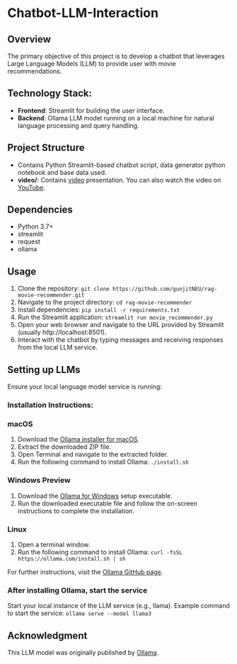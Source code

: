 # Chatbot-LLM-Interaction

## Overview
The primary objective of this project is to develop a chatbot that leverages Large Language Models (LLM) to provide user with movie recommendations.

## Technology Stack:
- **Frontend**: Streamlit for building the user interface.
- **Backend**: Ollama LLM model running on a local machine for natural language processing and query handling.

## Project Structure
-  Contains Python Streamlit-based chatbot script, data generator python notebook and base data used.
- **video/**: Contains [video](video) presentation. You can also watch the video on [YouTube](https://www.youtube.com/watch?v=W0BGfIb-dZs).

## Dependencies
- Python 3.7+
- streamlit
- request
- ollama

## Usage
1. Clone the repository: `git clone https://github.com/gunjitNEU/rag-movie-recommender.git`
2. Navigate to the project directory: `cd rag-movie-recommender`
3. Install dependencies: `pip install -r requirements.txt`
4. Run the Streamlit application: `streamlit run movie_recommender.py`
5. Open your web browser and navigate to the URL provided by Streamlit (usually http://localhost:8501).
6. Interact with the chatbot by typing messages and receiving responses from the local LLM service.

## Setting up LLMs
Ensure your local language model service is running:

### Installation Instructions:
### macOS
1.	Download the [Ollama installer for macOS](https://ollama.com/download/Ollama-darwin.zip).
2.	Extract the downloaded ZIP file.
3.	Open Terminal and navigate to the extracted folder.
4.	Run the following command to install Ollama: `./install.sh`

### Windows Preview
1.	Download the [Ollama for Windows](https://ollama.com/download/OllamaSetup.exe) setup executable.
2.	Run the downloaded executable file and follow the on-screen instructions to complete the installation.

### Linux
1.	Open a terminal window.
2.	Run the following command to install Ollama: `curl -fsSL https://ollama.com/install.sh | sh`

For further instructions, visit the [Ollama GitHub page](https://github.com/ollama/ollama).

### After installing Ollama, start the service

Start your local instance of the LLM service (e.g., llama). Example command to start the service: `ollama serve --model llama3`

## Acknowledgment
This LLM model was originally published by [Ollama](https://github.com/ollama/ollama).